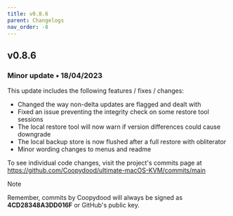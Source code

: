 ```yaml
---
title: v0.8.6
parent: Changelogs
nav_order: -8
---
```


## v0.8.6
### Minor update • 18/04/2023

This update includes the following features / fixes / changes:

- Changed the way non-delta updates are flagged and dealt with
- Fixed an issue preventing the integrity check on some restore tool sessions
- The local restore tool will now warn if version differences could cause downgrade
- The local backup store is now flushed after a full restore with obliterator
- Minor wording changes to menus and readme

To see individual code changes, visit the project's commits page at https://github.com/Coopydood/ultimate-macOS-KVM/commits/main 

> [!NOTE]
> Remember, commits by Coopydood will always be signed as **4CD28348A3DD016F** or GitHub's public key. 